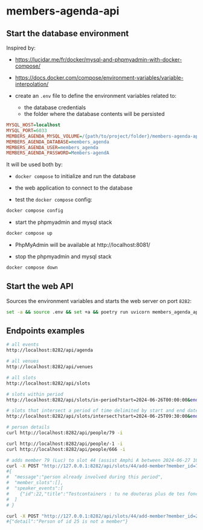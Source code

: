 # members-agenda-api

## Start the database environment

Inspired by:

- https://lucidar.me/fr/docker/mysql-and-phpmyadmin-with-docker-compose/
- https://docs.docker.com/compose/environment-variables/variable-interpolation/

- create an `.env` file to define the environment variables related to:

  - the database credentials
  - the folder where the database contents will be persisted

```ini
MYSQL_HOST=localhost
MYSQL_PORT=6033
MEMBERS_AGENDA_MYSQL_VOLUME=/{path/to/project/folder}/members-agenda-api/.local/mysql-volume
MEMBERS_AGENDA_DATABASE=members_agenda
MEMBERS_AGENDA_USER=members_agenda
MEMBERS_AGENDA_PASSWORD=Members-agendA
```

It will be used both by:

- `docker compose` to initialize and run the database
- the web application to connect to the database

- test the `docker compose` config:

```sh
docker compose config
```

- start the phpmyadmin and mysql stack

```sh
docker compose up
```

- PhpMyAdmin will be available at http://localhost:8081/

- stop the phpmyadmin and mysql stack

```sh
docker compose down
```

## Start the web API

Sources the environment variables and starts the web server on port `8282`:

```sh
set -a && source .env && set +a && poetry run uvicorn members_agenda_api.__main__:app --host 0.0.0.0 --port 8282 --reload
```

## Endpoints examples

```sh
# all events
http://localhost:8282/api/agenda

# all venues
http://localhost:8282/api/venues

# all slots
http://localhost:8282/api/slots

# slots within period
http://localhost:8282/api/slots/in-period?start=2024-06-26T00:00:00&end=2024-06-28T23:59:59

# slots that intersect a period of time delimited by start and end datetimes
http://localhost:8282/api/slots/intersect?start=2024-06-25T09:30:00&end=2024-06-25T10:30:00
```

```sh
# person details
curl http://localhost:8282/api/people/79 -i

curl http://localhost:8282/api/people/-1 -i
curl http://localhost:8282/api/people/666 -i

# adds member 79 (Luc) to slot 44 (assist Amphi A between 2024-06-27 10:15:00 and 12:30:00)
curl -X POST "http://127.0.0.1:8282/api/slots/44/add-member?member_id=79" -i
#{
#  "message":"person already involved during this period",
#  "member_slots":[],
#  "speaker_events":[
#    {"id":22,"title":"Testcontainers : tu ne douteras plus de tes fonctionnalités, jeune Pydawan·e","start":"2024-06-27T10:30:00","end":"2024-06-27T11:25:00","venue_id":4}
#  ]
# }

curl -X POST "http://127.0.0.1:8282/api/slots/44/add-member?member_id=25" -i 
#{"detail":"Person of id 25 is not a member"}
```